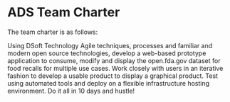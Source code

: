 # ADS Team Charter #

The team charter is as follows:

Using DSoft Technology Agile techniques, processes and familiar and modern open source technologies, develop a web-based prototype application to consume, modify and display the open.fda.gov dataset for food recalls for multiple use cases.  Work closely with users in an iterative fashion to develop a usable product to display a graphical product. Test using automated tools and deploy on a flexible infrastructure hosting environment.  Do it all in 10 days and hustle!
